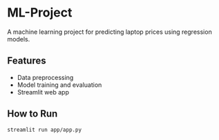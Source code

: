# ML-Project

A machine learning project for predicting laptop prices using regression models.

## Features
- Data preprocessing
- Model training and evaluation
- Streamlit web app

## How to Run
```bash
streamlit run app/app.py
